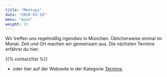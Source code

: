 ```yaml
---
title: "Meetups"
date: "2020-03-19"
menu: "main"
weight: 15
---
```

Wir treffen uns regelmäßig irgendwo in München. 
Üblicherweise einmal im Monat. 
Zeit und Ort machen wir gemeinsam aus. 
Die nächsten Termine erfährst du hier:

{{% contact/list %}}
* oder hier auf der Webseite in der Kategorie [Termine](/categories/termine/).
